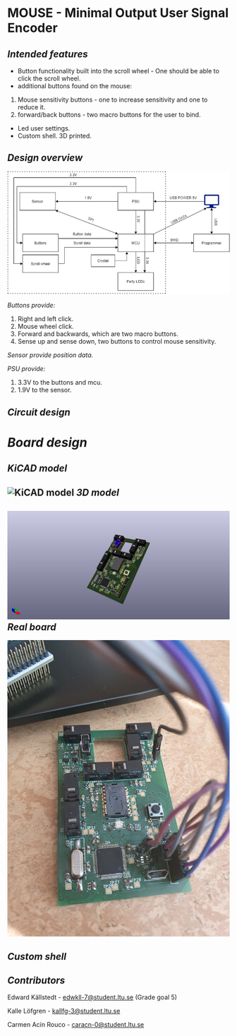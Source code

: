 # MOUSE - Minimal Output User Signal Encoder

_**Intended features**_
-----------
- Button functionality built into the scroll wheel - One should be able to click the scroll wheel.
- additional buttons found on the mouse: 
1. Mouse sensitivity buttons - one to increase sensitivity and one to reduce it.
2. forward/back buttons - two macro buttons for the user to bind.

- Led user settings.
- Custom shell. 3D printed.

_**Design overview**_
-----------
![Overview diagram](Pictures/Gaming_Mouse.jpg)

_Buttons provide:_
1. Right and left click.
2. Mouse wheel click.
3. Forward and backwards, which are two macro buttons.
4. Sense up and sense down, two buttons to control mouse sensitivity.

_Sensor provide position data._

_PSU provide:_
1. 3.3V to the buttons and mcu.
2. 1.9V to the sensor.

_**Circuit design**_
-----------

# _**Board design**_
_**KiCAD model**_
-----------
![KiCAD model](Pictures/Insert_name_here.png)
_**3D model**_
-----------
![3D model diagram](Pictures/3d_board.png)
_**Real board**_
-----------
![Real board picture](Pictures/Real_board.jpg)

_**Custom shell**_
-----------

**_Contributors_**
-----------

Edward Källstedt - edwkll-7@student.ltu.se (Grade goal 5)

Kalle Löfgren - kallfg-3@student.ltu.se

Carmen Acín Rouco - caracn-0@student.ltu.se
